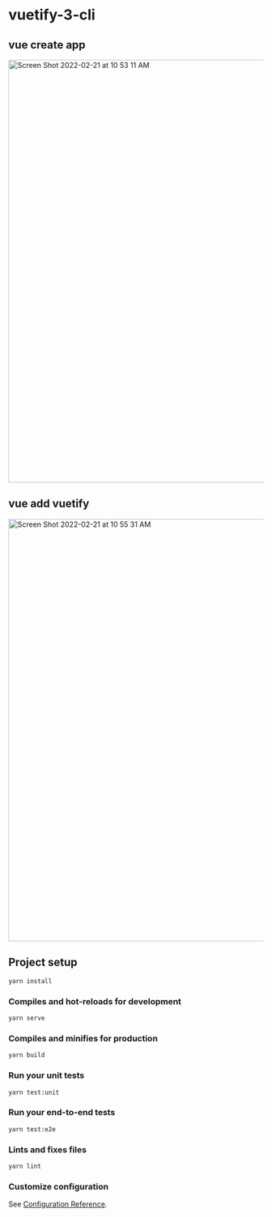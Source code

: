 # vuetify-3-cli

## vue create app
<img width="836" alt="Screen Shot 2022-02-21 at 10 53 11 AM" src="https://user-images.githubusercontent.com/24883328/155012503-37c4c937-a2b9-45d2-b49f-74158da72f6f.png">

## vue add vuetify
<img width="835" alt="Screen Shot 2022-02-21 at 10 55 31 AM" src="https://user-images.githubusercontent.com/24883328/155012696-9d995f40-3164-48f7-9ca8-4b91c41c8b17.png">


## Project setup
```
yarn install
```

### Compiles and hot-reloads for development
```
yarn serve
```

### Compiles and minifies for production
```
yarn build
```

### Run your unit tests
```
yarn test:unit
```

### Run your end-to-end tests
```
yarn test:e2e
```

### Lints and fixes files
```
yarn lint
```

### Customize configuration
See [Configuration Reference](https://cli.vuejs.org/config/).
